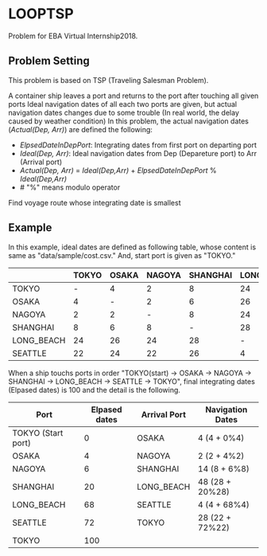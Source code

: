 # LOOPTSP
Problem for EBA Virtual Internship2018.

## Problem Setting
This problem is based on TSP (Traveling Salesman Problem).

A container ship leaves a port and returns to the port after touching all given ports
Ideal navigation dates of all each two ports are given, but actual navigation dates changes due to some trouble (In real world, the delay caused by weather condition) 
In this problem, the actual navigation dates (_Actual(Dep, Arr)_) are defined the following:

- _ElpsedDateInDepPort_: Integrating dates from first port on departing port
- _Ideal(Dep, Arr)_: Ideal navigation dates from Dep (Depareture port) to Arr (Arrival port)
- _Actual(Dep, Arr)_ = _Ideal(Dep,Arr)_ + _ElpsedDateInDepPort_ % _Ideal(Dep,Arr)_
- \# "%" means modulo operator

Find voyage route whose integrating date is smallest

## Example

In this example, ideal dates are defined as following table, whose content is same as "data/sample/cost.csv."
And, start port is given as "TOKYO."

|            | TOKYO | OSAKA | NAGOYA | SHANGHAI | LONG_BEACH | SEATTLE |
|------------|-------|-------|--------|----------|------------|---------|
| TOKYO      | -     | 4     | 2      | 8        | 24         | 22      |
| OSAKA      | 4     | -     | 2      | 6        | 26         | 24      |
| NAGOYA     | 2     | 2     | -      | 8        | 24         | 22      |
| SHANGHAI   | 8     | 6     | 8      | -        | 28         | 26      |
| LONG_BEACH | 24    | 26    | 24     | 28       | -          | 4       |
| SEATTLE    | 22    | 24    | 22     | 26       | 4          | -       |

When a ship touchs ports in order "TOKYO(start) -> OSAKA -> NAGOYA -> SHANGHAI -> LONG_BEACH -> SEATTLE -> TOKYO",
final integrating dates (Elpased dates) is 100 and the detail is the following.

| Port               | Elpased dates | Arrival Port | Navigation Dates |
|--------------------|---------------|--------------|------------------|
| TOKYO (Start port) | 0             | OSAKA        | 4 (4 + 0%4)      |
| OSAKA              | 4             | NAGOYA       | 2 (2 + 4%2)      |
| NAGOYA             | 6             | SHANGHAI     | 14 (8 + 6%8)     |
| SHANGHAI           | 20            | LONG_BEACH   | 48 (28 + 20%28)  |
| LONG_BEACH         | 68            | SEATTLE      | 4 (4 + 68%4)     |
| SEATTLE            | 72            | TOKYO        | 28 (22 + 72%22)  |
| TOKYO              | 100           |              |                  |
